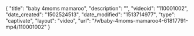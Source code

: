 {
    "title": "baby 4moms mamaroo",
    "description": "",
    "videoid": "110001002",
    "date_created": "1502524513",
    "date_modified": "1513714977",
    "type": "captivate",
    "layout": "video",
    "url": "\/v\/baby-4moms-mamaroo4-61817791-mp4\/110001002"
}